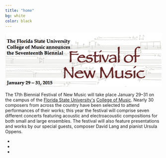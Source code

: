 ```yaml
---
title: "home"
bg: white
color: black
---
```


![JPG](/img/FNM2015banner.jpg)

The 17th Biennial Festival of New Music will take place January 29–31 on the campus of the [Florida State University's][FSU] [College of Music][COM]. Nearly 30 composers from across the country have been selected to attend performances of their works; this year the festival will comprise seven different concerts featuring acoustic and electroacoustic compositions for both small and large ensembles. The festival will also feature presentations and works by our special guests, composer David Lang and pianist Ursula Oppens.

<div class="social">
  <ul>
    <li><a href="https://www.facebook.com/events/661292017324611/"><i class="fa fa-facebook"></i></a></li>
    <li><a href="https://twitter.com/FSUFNM"><i class="fa fa-twitter"></i></a></li>
    <li><a href="mailto:clifton.callender@fsu.edu"><i class="fa fa-envelope"></i></a></li>
  </ul>
</div>

[FSU]: http://www.fsu.edu
[COM]: http://music.fsu.edu